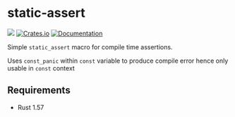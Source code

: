 # static-assert

![](https://github.com/DoumanAsh/static-assert/workflows/Rust/badge.svg)
[![Crates.io](https://img.shields.io/crates/v/sa.svg)](https://crates.io/crates/sa)
[![Documentation](https://docs.rs/sa/badge.svg)](https://docs.rs/crate/sa/)

Simple `static_assert` macro for compile time  assertions.

Uses `const_panic` within `const` variable to produce compile error hence only usable in `const` context

## Requirements

- Rust 1.57
